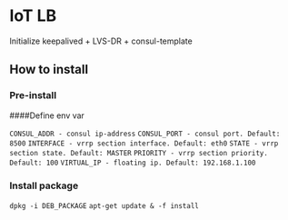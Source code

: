 # IoT LB
Initialize keepalived + LVS-DR + consul-template

## How to install

### Pre-install

####Define env var

`CONSUL_ADDR - consul ip-address`
`CONSUL_PORT - consul port. Default: 8500`
`INTERFACE - vrrp section interface. Default: eth0`
`STATE - vrrp section state. Default: MASTER`
`PRIORITY - vrrp section priority. Default: 100`
`VIRTUAL_IP - floating ip. Default: 192.168.1.100`

### Install package

`dpkg -i DEB_PACKAGE`
`apt-get update & -f install`
